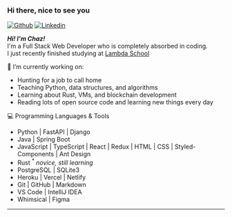 ### Hi there, nice to see you

[![Github](https://img.shields.io/badge/-Github-000?style=flat&logo=Github&logoColor=white)](https://github.com/chazkiker2)
[![Linkedin](https://img.shields.io/badge/-LinkedIn-blue?style=flat&logo=Linkedin&logoColor=white)](https://www.linkedin.com/in/chaz-kiker/)


<em><strong>Hi! I'm Chaz!</strong></em>\
I'm a Full Stack Web Developer who is completely absorbed in coding.\
I just recently finished studying at <a href="https://lambdaschool.com/">Lambda School</a>



🌱 I’m currently working on:
 - Hunting for a job to call home 
 - Teaching Python, data structures, and algorithms
 - Learning about Rust, VMs, and blockchain development
 - Reading lots of open source code and learning new things every day


:computer: Programming Languages & Tools
- Python | FastAPI | Django
- Java | Spring Boot
- JavaScript | TypeScript | React | Redux | HTML | CSS | Styled-Components | Ant Design
- Rust <sup>*</sup> <em>novice, still learning</em>
- PostgreSQL | SQLite3
- Heroku | Vercel | Netlify
- Git | GitHub | Markdown
- VS Code | IntelliJ IDEA
- Whimsical | Figma





---
